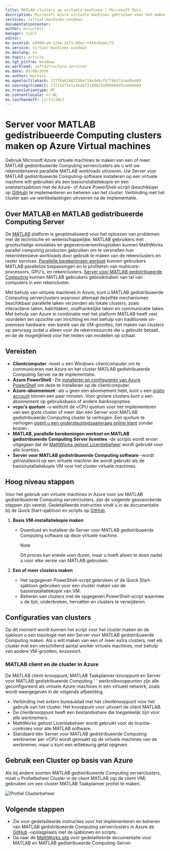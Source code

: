 ```yaml
---
title: MATLAB clusters op virtuele machines | Microsoft Docs
description: Microsoft Azure virtuele machines gebruiken voor het maken van clusters MATLAB gedistribueerde Computing Server als u wilt uw rekenintensieve parallelle MATLAB workloads uitvoeren
services: virtual-machines-windows
documentationcenter: 
author: mscurrell
manager: timlt
editor: 
ms.assetid: e9980ce9-124a-41f1-b9ec-f444c8ea5c72
ms.service: virtual-machines-windows
ms.devlang: na
ms.topic: article
ms.tgt_pltfrm: Windows
ms.workload: infrastructure-services
ms.date: 05/09/2016
ms.author: markscu
ms.openlocfilehash: 177f8a61487130e718e3e6cfb779b17a3ed8ed69
ms.sourcegitcommit: c7215d71e1cdeab731dd923a9b6b6643cee6eb04
ms.translationtype: MT
ms.contentlocale: nl-NL
ms.lasthandoff: 11/17/2017
---
```

# <a name="create-matlab-distributed-computing-server-clusters-on-azure-vms"></a>Server voor MATLAB gedistribueerde Computing clusters maken op Azure Virtual machines
Gebruik Microsoft Azure virtuele machines te maken van een of meer MATLAB gedistribueerde Computing serverclusters als u wilt uw rekenintensieve parallelle MATLAB workloads uitvoeren. Uw Server voor MATLAB gedistribueerde Computing-software installeren op een virtuele machine wilt gebruiken als een basisinstallatiekopie en een snelstartsjabloon met de Azure- of Azure PowerShell-script (beschikbaar op [GitHub](https://github.com/Azure/azure-quickstart-templates/tree/master/matlab-cluster)) te implementeren en beheren van het cluster. Verbinding met het cluster aan uw werkbelastingen uitvoeren na de implementatie.

## <a name="about-matlab-and-matlab-distributed-computing-server"></a>Over MATLAB en MATLAB gedistribueerde Computing Server
De [MATLAB](http://www.mathworks.com/products/matlab/) platform is geoptimaliseerd voor het oplossen van problemen met de technische en wetenschappelijke. MATLAB gebruikers met grootschalige simulaties en gegevensverwerkingstaken kunnen MathWorks parallel computing producten gebruiken om te versnellen hun rekenintensieve workloads door gebruik te maken van de rekenclusters en raster services. [Parallelle berekeningen werkset](http://www.mathworks.com/products/parallel-computing/) kunnen gebruikers MATLAB parallelize toepassingen en te profiteren van multicore-processors, GPU's, en rekenclusters. [Server voor MATLAB gedistribueerde Computing](http://www.mathworks.com/products/distriben/) kunnen MATLAB gebruikers gebruikmaken van tal van computers in een rekencluster.

Met behulp van virtuele machines in Azure, kunt u MATLAB gedistribueerde Computing serverclusters waarvoor allemaal dezelfde mechanismen beschikbaar parallelle taken verzenden als lokale clusters, zoals interactieve taken, batchtaken, onafhankelijke taken en communicatie taken. Met behulp van Azure in combinatie met het platform MATLAB heeft veel voordelen ten opzichte van inrichting en met behulp van traditionele on-premises hardware: een bereik van de VM-groottes, het maken van clusters op aanvraag zodat u alleen voor de rekenresources die u gebruikt betaalt, en de de mogelijkheid voor het testen van modellen op schaal.  

## <a name="prerequisites"></a>Vereisten
* **Clientcomputer** -moet u een Windows-clientcomputer om te communiceren met Azure en het cluster MATLAB gedistribueerde Computing Server na de implementatie.
* **Azure PowerShell** -Zie [installeren en configureren van Azure PowerShell](/powershell/azure/overview) om deze te installeren op de clientcomputer.
* **Azure-abonnement** -als u geen een abonnement hebt, kunt u een [gratis account](https://azure.microsoft.com/free/) binnen een paar minuten. Voor grotere clusters kunt u een abonnement op gebruiksbasis of andere Aankoopopties.
* **vcpu's quotum** -u wellicht de vCPU quotum voor het implementeren van een grote cluster of meer dan één Server voor MATLAB gedistribueerde Computing cluster te verhogen. Een quotum te verhogen [opent u een ondersteuningsaanvraag online klant](https://azure.microsoft.com/blog/2014/06/04/azure-limits-quotas-increase-requests/) zonder kosten.
* **MATLAB, parallelle berekeningen werkset en MATLAB gedistribueerde Computing Server licenties** -de scripts wordt ervan uitgegaan dat de [MathWorks gehost Licentiebeheer](http://www.mathworks.com/products/parallel-computing/mathworks-hosted-license-manager/) wordt gebruikt voor alle licenties.  
* **Server voor MATLAB gedistribueerde Computing software** -wordt geïnstalleerd op een virtuele machine die wordt gebruikt als de basisinstallatiekopie VM voor het cluster virtuele machines.

## <a name="high-level-steps"></a>Hoog niveau stappen
Voor het gebruik van virtuele machines in Azure voor uw MATLAB gedistribueerde Computing serverclusters, zijn de volgende geavanceerde stappen zijn vereist. Gedetailleerde instructies vindt u in de documentatie bij de Quick Start-sjabloon en scripts op [GitHub](https://github.com/Azure/azure-quickstart-templates/tree/master/matlab-cluster).

1. **Basis VM-installatiekopie maken**  

   * Download en installeer de Server voor MATLAB gedistribueerde Computing software op deze virtuele machine.

     > [!NOTE]
     > Dit proces kan enkele uren duren, maar u hoeft alleen te doen nadat u voor elke versie van MATLAB gebruiken.   
     >
     >
2. **Een of meer clusters maken**  

   * Het opgegeven PowerShell-script gebruiken of de Quick Start-sjabloon gebruiken voor een cluster maken van de basisinstallatiekopie van VM.   
   * Beheren van clusters met de opgegeven PowerShell-script waarmee u de lijst, onderbreken, hervatten en clusters te verwijderen.

## <a name="cluster-configurations"></a>Configuraties van clusters
Op dit moment wordt kunnen het script voor het cluster maken en de sjabloon u een topologie met één Server voor MATLAB gedistribueerde Computing maken. Als u wilt maken van een of meer extra clusters, met elk cluster met een verschillend aantal worker virtuele machines, met behulp van andere VM-grootten, enzovoort.

### <a name="matlab-client-and-cluster-in-azure"></a>MATLAB client en de cluster in Azure
De MATLAB client-knooppunt, MATLAB Taakplanner-knooppunt en Server voor MATLAB gedistribueerde Computing ' ' werkrolknooppunten zijn alle geconfigureerd als virtuele Azure-machines in een virtueel netwerk, zoals wordt weergegeven in de volgende afbeelding.


* Verbinding met extern bureaublad met het clientknooppunt voor het gebruik van het cluster. Het knooppunt voor uitvoert de client MATLAB.
* De clientknooppunt heeft een bestandsshare die toegankelijk zijn voor alle werknemers.
* MathWorks gehost Licentiebeheer wordt gebruikt voor de licentie-controles voor alle MATLAB software.
* Standaard één Server voor MATLAB gedistribueerde Computing werknemer per vCPU wordt gemaakt op de virtuele machines van de werknemer, maar u kunt een willekeurig getal opgeven.

## <a name="use-an-azure-based-cluster"></a>Gebruik een Cluster op basis van Azure
Als bij andere soorten MATLAB gedistribueerde Computing serverclusters, moet u Profielbeheer Cluster in de client MATLAB (op de client VM) gebruiken om een cluster MATLAB Taakplanner profiel te maken.

![Profiel Clusterbeheer](./media/matlab-mdcs-cluster/cluster_profile_manager.png)

## <a name="next-steps"></a>Volgende stappen
* Zie voor gedetailleerde instructies voor het implementeren en beheren van MATLAB gedistribueerde Computing serverclusters in Azure de [GitHub](https://github.com/Azure/azure-quickstart-templates/tree/master/matlab-cluster) -opslagplaats met de sjablonen en scripts.
* Ga naar de [MathWorks site](http://www.mathworks.com/) voor gedetailleerde documentatie voor MATLAB en MATLAB gedistribueerde Computing-Server.
